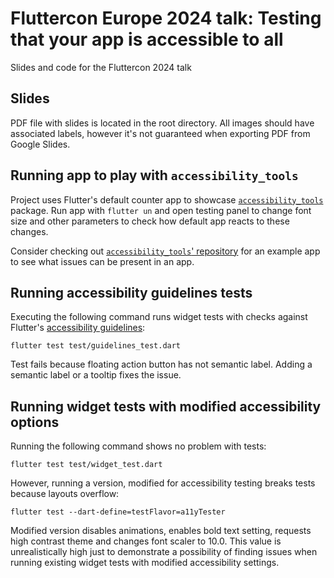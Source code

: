 # Fluttercon Europe 2024 talk: Testing that your app is accessible to all

Slides and code for the Fluttercon 2024 talk

## Slides

PDF file with slides is located in the root directory. All images should have associated labels, however it's not guaranteed when exporting PDF from Google Slides.

## Running app to play with `accessibility_tools`

Project uses Flutter's default counter app to showcase [`accessibility_tools`](https://pub.dev/packages/accessibility_tools) package. Run app with `flutter un` and open testing panel to change font size and other parameters to check how default app reacts to these changes.

Consider checking out [`accessibility_tools`' repository](https://github.com/rebelappstudio/accessibility_tools/tree/main/example) for an example app to see what issues can be present in an app.

## Running accessibility guidelines tests

Executing the following command runs widget tests with checks against Flutter's [accessibility guidelines](https://api.flutter.dev/flutter/flutter_test/AccessibilityGuideline-class.html):

```
flutter test test/guidelines_test.dart
```

Test fails because floating action button has not semantic label. Adding a semantic label or a tooltip fixes the issue.

## Running widget tests with modified accessibility options

Running the following command shows no problem with tests:
```
flutter test test/widget_test.dart
```

However, running a version, modified for accessibility testing breaks tests because layouts overflow: 

```
flutter test --dart-define=testFlavor=a11yTester
``` 

Modified version disables animations, enables bold text setting, requests high contrast theme and changes font scaler to 10.0. This value is unrealistically high just to demonstrate a possibility of finding issues when running existing widget tests with modified accessibility settings.
